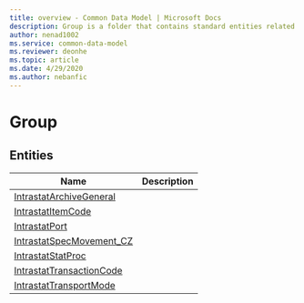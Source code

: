 ```yaml
---
title: overview - Common Data Model | Microsoft Docs
description: Group is a folder that contains standard entities related to the Common Data Model.
author: nenad1002
ms.service: common-data-model
ms.reviewer: deonhe
ms.topic: article
ms.date: 4/29/2020
ms.author: nebanfic
---
```


# Group


## Entities

|Name|Description|
|---|---|
|[IntrastatArchiveGeneral](IntrastatArchiveGeneral.md)||
|[IntrastatItemCode](IntrastatItemCode.md)||
|[IntrastatPort](IntrastatPort.md)||
|[IntrastatSpecMovement_CZ](IntrastatSpecMovement_CZ.md)||
|[IntrastatStatProc](IntrastatStatProc.md)||
|[IntrastatTransactionCode](IntrastatTransactionCode.md)||
|[IntrastatTransportMode](IntrastatTransportMode.md)||
